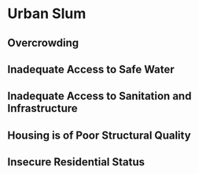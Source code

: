 # Urban Slum
## Overcrowding
## Inadequate Access to Safe Water
## Inadequate Access to Sanitation and Infrastructure
## Housing is of Poor Structural Quality
## Insecure Residential Status